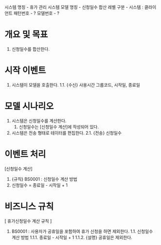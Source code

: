 시스템 명칭 - 휴가 관리 시스템
모델 명칭 - 신청일수 합산
레벨 구분 - 시스템 : 클라이언트
패턴번호 - ?
모델번호 - ?

# 개요 및 목표
1. 신청일수를 합산한다.

# 시작 이벤트
1. 시스템이 모델을 호출한다.
	1.1. {수신} 사용시간 그룹코드, 시작일, 종료일

# 모델 시나리오
1. 시스템은 신청일수를 계산한다.
	1. 신청일수는 [신청일수 계산]에 작성되어 있다.
3. 시스템은 전송 형태로 테이터를 편집한다.
	2.1. {전송} 신청일수

# 이벤트 처리
[신청일수 계산]
1. {규칙} BS0001 : 신청일수 계산 방법
2. 신청일수 = 종료일 - 시작일 + 1

# 비즈니스 규칙
[ 휴가신청일수 계산 규칙 ]
1. BS0001 : 사용자가 공휴일을 포함하여 휴가 신청을 하면 제외한다.
	1.1. 신청일수 계산 방법
		1.1.1. 종료일 - 시작일 + 1
		1.1.2. {설명} 공휴일은 제외한다.